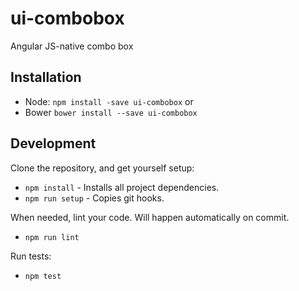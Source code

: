 # ui-combobox
Angular JS-native combo box

## Installation

- Node: `npm install -save ui-combobox` or
- Bower `bower install --save ui-combobox`

## Development

Clone the repository, and get yourself setup:

- `npm install` - Installs all project dependencies.
- `npm run setup` - Copies git hooks.

When needed, lint your code. Will happen automatically on commit.

- `npm run lint`

Run tests:

- `npm test`
